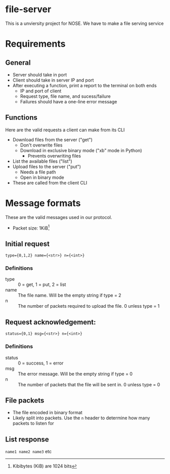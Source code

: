 # file-server

This is a unviersity project for NOSE. We have to make a file serving service

# Requirements

## General

- Server should take in port
- Client should take in server IP and port
- After executing a function, print a report to the terminal on both ends
  - IP and port of client
  - Request type, file name, and sucess/failure
  - Failures should have a one-line error message

## Functions

Here are the valid requests a client can make from its CLI

- Download files from the server ("get")
  - Don't overwrite files
  - Download in exclusive binary mode ("xb" mode in Python)
    - Prevents overwriting files
- List the available files ("list")
- Upload files to the server ("put")
  - Needs a file path
  - Open in binary mode
- These are called from the client CLI

# Message formats

These are the valid messages used in our protocol.

- Packet size: 1KiB[^1]

## Initial request

`type={0,1,2} name={<str>} n={<int>}`

### Definitions

<dl>
  <dt>type</dt>
  <dd>0 = get, 1 = put, 2 = list</dd>

  <dt>name</dt>
  <dd>The file name. Will be the empty string if type = 2</dd>

  <dt>n</dt>
  <dd>The number of packets required to upload the file. 0 unless type = 1</dd>
</dl>

## Request acknowledgement:

`status={0,1} msg={<str>} n={<int>}`

### Definitions

<dl>
  <dt>status</dt>
  <dd>0 = success, 1 = error</dd>

  <dt>msg</dt>
  <dd>The error message. Will be the empty string if type = 0</dd>

  <dt>n</dt>
  <dd>The number of packets that the file will be sent in. 0 unless type = 0</dd>
</dl>

## File packets

- The file encoded in binary format
- Likely split into packets. Use the `n` header to determine how many packets to listen for

## List response

`name1 name2 name3` etc

[^1]: Kibibytes (KiB) are 1024 bits

